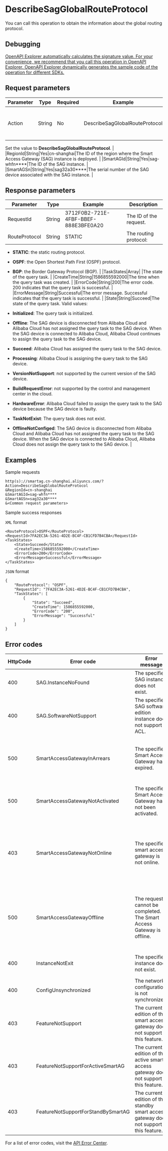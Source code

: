 # DescribeSagGlobalRouteProtocol

You can call this operation to obtain the information about the global routing protocol.

## Debugging

[OpenAPI Explorer automatically calculates the signature value. For your convenience, we recommend that you call this operation in OpenAPI Explorer. OpenAPI Explorer dynamically generates the sample code of the operation for different SDKs.](https://api.aliyun.com/#product=Smartag&api=DescribeSagGlobalRouteProtocol&type=RPC&version=2018-03-13)

## Request parameters

|Parameter|Type|Required|Example|Description|
|---------|----|--------|-------|-----------|
|Action|String|No|DescribeSagGlobalRouteProtocol|The operation that you want to perform.

Set the value to **DescribeSagGlobalRouteProtocol**. |
|RegionId|String|Yes|cn-shanghai|The ID of the region where the Smart Access Gateway \(SAG\) instance is deployed. |
|SmartAGId|String|Yes|sag-whfn\*\*\*\*|The ID of the SAG instance. |
|SmartAGSn|String|Yes|sag32a30\*\*\*\*|The serial number of the SAG device associated with the SAG instance. |

## Response parameters

|Parameter|Type|Example|Description|
|---------|----|-------|-----------|
|RequestId|String|3712F0B2-721E-4FBF-BBEF-888E3BFE0A20|The ID of the request. |
|RouteProtocol|String|STATIC|The routing protocol:

-   **STATIC**: the static routing protocol.
-   **OSPF**: the Open Shortest Path First \(OSPF\) protocol.
-   **BGP**: the Border Gateway Protocol \(BGP\). |
|TaskStates|Array| |The state of the query task. |
|CreateTime|String|1586855592000|The time when the query task was created. |
|ErrorCode|String|200|The error code. 200 indicates that the query task is successful. |
|ErrorMessage|String|Successful|The error message. Successful indicates that the query task is successful. |
|State|String|Succeed|The state of the query task. Valid values:

-   **Initialized**: The query task is initialized.
-   **Offline**: The SAG device is disconnected from Alibaba Cloud and Alibaba Cloud has not assigned the query task to the SAG device. When the SAG device is connected to Alibaba Cloud, Alibaba Cloud continues to assign the query task to the SAG device.
-   **Succeed**: Alibaba Cloud has assigned the query task to the SAG device.
-   **Processing**: Alibaba Cloud is assigning the query task to the SAG device.
-   **VersionNotSupport**: not supported by the current version of the SAG device.
-   **BuildRequestError**: not supported by the control and management center in the cloud.
-   **HardwareError**: Alibaba Cloud failed to assign the query task to the SAG device because the SAG device is faulty.
-   **TaskNotExist**: The query task does not exist.
-   **OfflineNotConfiged**: The SAG device is disconnected from Alibaba Cloud and Alibaba Cloud has not assigned the query task to the SAG device. When the SAG device is connected to Alibaba Cloud, Alibaba Cloud does not assign the query task to the SAG device. |

## Examples

Sample requests

```
http(s)://smartag.cn-shanghai.aliyuncs.com/? Action=DescribeSagGlobalRouteProtocol
&RegionId=cn-shanghai
&SmartAGId=sag-whfn****
&SmartAGSn=sag32a30****
&<Common request parameters>
```

Sample success responses

`XML` format

```
<RouteProtocol>OSPF</RouteProtocol>
<RequestId>7FA2EC3A-5261-4D2E-BC4F-CB1CFD7B4CBA</RequestId>
<TaskStates>
    <State>Succeed</State>
    <CreateTime>1586855592000</CreateTime>
    <ErrorCode>200</ErrorCode>
    <ErrorMessage>Successful</ErrorMessage>
</TaskStates>
```

`JSON` format

```
{
    "RouteProtocol": "OSPF",
    "RequestId": "7FA2EC3A-5261-4D2E-BC4F-CB1CFD7B4CBA",
    "TaskStates": [
        {
            "State": "Succeed",
            "CreateTime": 1586855592000,
            "ErrorCode": "200",
            "ErrorMessage": "Successful"
        }
    ]
}
```

## Error codes

|HttpCode|Error code|Error message|Description|
|--------|----------|-------------|-----------|
|400|SAG.InstanceNoFound|The specified SAG instance does not exist.|The specified SAG instance does not exist.|
|400|SAG.SoftwareNotSupport|The specified SAG software edition instance does not support ACL.|The SAG APP instance does not support access control lists \(ACLs\).|
|500|SmartAccessGatewayInArrears|The specified Smart Access Gateway has expired.|The specified SAG instance has expired and stops running. Renew the SAG instance.|
|500|SmartAccessGatewayNotActivated|The specified Smart Access Gateway has not been activated.|The specified SAG instance is not activated. Activate the SAG instance.|
|403|SmartAccessGatewayNotOnline|The specified smart access gateway is not online.|The system failed to process the request because the specified SAG device is not connected to Alibaba Cloud.|
|500|SmartAccessGatewayOffline|The request cannot be completed. The Smart Access Gateway is offline.|The system failed to process the request because the specified SAG device is not connected to Alibaba Cloud.|
|400|InstanceNotExit|The specified instance does not exist.|The specified SAG instance does not exist.|
|400|ConfigUnsynchronized|The network configuration is not synchronized.|The network configurations are not synchronized.|
|403|FeatureNotSupport|The current edition of the smart access gateway does not support this feature.|The current version of the SAG device does not support this feature.|
|403|FeatureNotSupportForActiveSmartAG|The current edition of the active smart access gateway does not support this feature.|The current version of the active SAG device does not support this feature.|
|403|FeatureNotSupportForStandBySmartAG|The current edition of the standby smart access gateway does not support this feature.|The current version of the standby SAG device does not support this feature.|

For a list of error codes, visit the [API Error Center](https://error-center.alibabacloud.com/status/product/Smartag).


